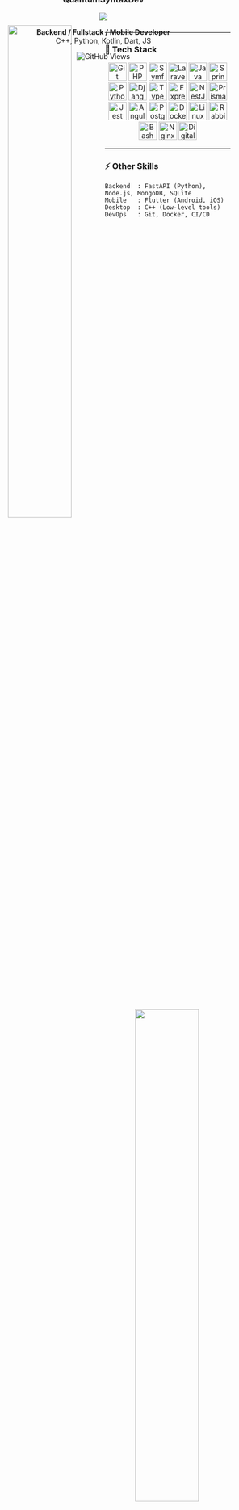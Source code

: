 <div align="center" style="position: relative; width: 100%;">

  <img align="left" src="https://user-images.githubusercontent.com/65187002/144930161-2f783401-8d27-4fdf-a2f7-cc0ba32f1f1f.gif" width="50%">
  <img align="right" src="https://user-images.githubusercontent.com/65187002/144930161-2f783401-8d27-4fdf-a2f7-cc0ba32f1f1f.gif" width="50%">

  <div style="position: absolute; top: 25%; left: 50%; transform: translate(-50%, -50%); text-align: center; width: 100%;">
    <h3>QuantumSyntaxDev</h3>
    <p>
      <img src="https://readme-typing-svg.herokuapp.com/?lines=Yoooooooooooooooo;Welcome+to+my+profile!;Have+a+look+around!&font=Fira%20Code&color=%23A39EEC&center=true&width=280&height=50" />
    </p>
    <p>
      <b>Backend / Fullstack / Mobile Developer</b><br>
      C++, Python, Kotlin, Dart, JS
    </p>
    <p>
      <img src="https://komarev.com/ghpvc/?username=QuantumSyntaxDev&color=grey" alt="GitHub Views" />
    </p>
  </div>

</div>

---

### 🚀 Tech Stack
<p align="center">
  <a href="https://git-scm.com/"><img src="https://skillicons.dev/icons?i=git&theme=dark" width="36" height="36" alt="Git" /></a>
  <a href="https://www.php.net/"><img src="https://skillicons.dev/icons?i=php&theme=dark" width="36" height="36" alt="PHP" /></a>
  <a href="https://symfony.com/"><img src="https://skillicons.dev/icons?i=symfony&theme=dark" width="36" height="36" alt="Symfony" /></a>
  <a href="https://laravel.com/"><img src="https://skillicons.dev/icons?i=laravel&theme=dark" width="36" height="36" alt="Laravel" /></a>
  <a href="https://www.oracle.com/java/"><img src="https://skillicons.dev/icons?i=java&theme=dark" width="36" height="36" alt="Java" /></a>
  <a href="https://spring.io/"><img src="https://skillicons.dev/icons?i=spring" width="36" height="36" alt="Spring" /></a>
  <a href="https://www.python.org/"><img src="https://skillicons.dev/icons?i=py" width="36" height="36" alt="Python" /></a>
  <a href="https://www.djangoproject.com/"><img src="https://skillicons.dev/icons?i=django&theme=dark" width="36" height="36" alt="Django" /></a>
  <a href="https://www.typescriptlang.org/"><img src="https://skillicons.dev/icons?i=ts" width="36" height="36" alt="TypeScript" /></a>
  <a href="https://expressjs.com/"><img src="https://skillicons.dev/icons?i=express&theme=dark" width="36" height="36" alt="Express" /></a>
  <a href="https://nestjs.com/"><img src="https://skillicons.dev/icons?i=nest&theme=dark" width="36" height="36" alt="NestJS" /></a>
  <a href="https://www.prisma.io"><img src="https://skillicons.dev/icons?i=prisma&theme=dark" width="36" height="36" alt="Prisma" /></a>
  <a href="https://jestjs.io/"><img src="https://skillicons.dev/icons?i=jest&theme=dark" width="36" height="36" alt="Jest" /></a>
  <a href="https://angular.dev/"><img src="https://skillicons.dev/icons?i=angular&theme=dark" width="36" height="36" alt="Angular" /></a>
  <a href="https://www.postgresql.org/"><img src="https://skillicons.dev/icons?i=postgres&theme=dark" width="36" height="36" alt="PostgreSQL" /></a>
  <a href="https://www.docker.com/"><img src="https://skillicons.dev/icons?i=docker" width="36" height="36" alt="Docker" /></a>
  <a href="https://www.linux.org"><img src="https://skillicons.dev/icons?i=linux" width="36" height="36" alt="Linux" /></a>
  <a href="https://www.rabbitmq.com"><img src="https://skillicons.dev/icons?i=rabbitmq&theme=dark" width="36" height="36" alt="RabbitMQ" /></a>
  <a href="https://www.gnu.org/software/bash/"><img src="https://skillicons.dev/icons?i=bash&theme=dark" width="36" height="36" alt="Bash" /></a>
  <a href="https://nginx.org/"><img src="https://skillicons.dev/icons?i=nginx&theme=dark" width="36" height="36" alt="Nginx" /></a>
  <a href="https://www.digitalocean.com"><img src="https://raw.githubusercontent.com/danielcranney/readme-generator/main/public/icons/skills/digitalocean-colored.svg" width="36" height="36" alt="Digital Ocean" /></a>
</p>

---

### ⚡ Other Skills
```plaintext
Backend  : FastAPI (Python), Node.js, MongoDB, SQLite
Mobile   : Flutter (Android, iOS)
Desktop  : C++ (Low-level tools)
DevOps   : Git, Docker, CI/CD 
